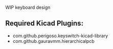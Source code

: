 WIP keyboard design


## Required Kicad Plugins:
* com.github.perigoso.keyswitch-kicad-library
* com.github.gauravmm.hierarchicalpcb
